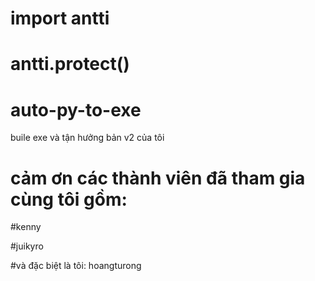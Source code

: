 # import antti
# antti.protect()
# auto-py-to-exe
buile exe và tận hưởng bản v2 của tôi
# cảm ơn các thành viên đã tham gia cùng tôi gồm:
#kenny 

#juikyro

#và đặc biệt là tôi: hoangturong
